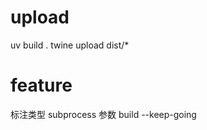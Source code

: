 

# upload
  uv build .
  twine upload dist/*

# feature
  标注类型
  subprocess 参数
  build --keep-going